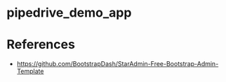 # pipedrive_demo_app

# References
- https://github.com/BootstrapDash/StarAdmin-Free-Bootstrap-Admin-Template